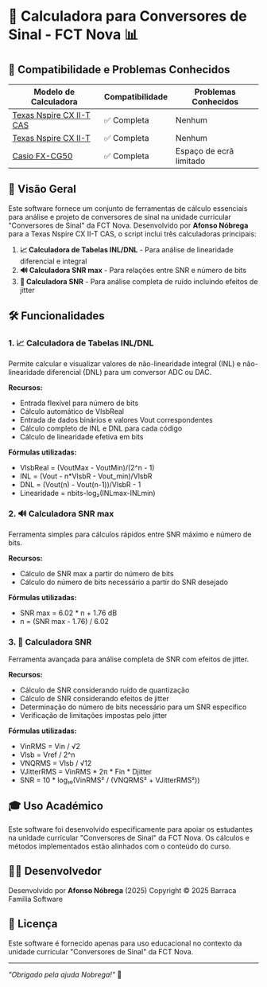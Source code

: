 # 🧮 Calculadora para Conversores de Sinal - FCT Nova 📊

## 🔄 Compatibilidade e Problemas Conhecidos

| Modelo de Calculadora | Compatibilidade | Problemas Conhecidos |
|------------------------|-----------------|-----------------------|
| [Texas Nspire CX II-T CAS](ttps://github.com/nobrega8/Conversores_Sinal_Scripts/blob/main/tinspirecxiit.py) | ✅ Completa | Nenhum |
| [Texas Nspire CX II-T](https://github.com/nobrega8/Conversores_Sinal_Scripts/blob/main/tinspirecxiit.py) | ✅ Completa | Nenhum |
| [Casio FX-CG50](https://github.com/nobrega8/Conversores_Sinal_Scripts/blob/main/casiofxcg50.py) | ✅ Completa | Espaço de ecrã limitado |


## 📝 Visão Geral

Este software fornece um conjunto de ferramentas de cálculo essenciais para análise e projeto de conversores de sinal na unidade curricular "Conversores de Sinal" da FCT Nova. Desenvolvido por **Afonso Nóbrega** para a Texas Nspire CX II-T CAS, o script inclui três calculadoras principais:

1. **📈 Calculadora de Tabelas INL/DNL** - Para análise de linearidade diferencial e integral
2. **🔊 Calculadora SNR max** - Para relações entre SNR e número de bits
3. **📲 Calculadora SNR** - Para análise completa de ruído incluindo efeitos de jitter

## 🛠️ Funcionalidades

### 1. 📈 Calculadora de Tabelas INL/DNL

Permite calcular e visualizar valores de não-linearidade integral (INL) e não-linearidade diferencial (DNL) para um conversor ADC ou DAC.

**Recursos:**
- Entrada flexível para número de bits
- Cálculo automático de VlsbReal
- Entrada de dados binários e valores Vout correspondentes
- Cálculo completo de INL e DNL para cada código
- Cálculo de linearidade efetiva em bits

**Fórmulas utilizadas:**
- VlsbReal = (VoutMax - VoutMin)/(2^n - 1)
- INL = (Vout - n*VlsbR - Vout_min)/VlsbR
- DNL = (Vout(n) - Vout(n-1))/VlsbR - 1
- Linearidade = nbits-log₂(INLmax-INLmin)

### 2. 🔊 Calculadora SNR max

Ferramenta simples para cálculos rápidos entre SNR máximo e número de bits.

**Recursos:**
- Cálculo de SNR max a partir do número de bits
- Cálculo do número de bits necessário a partir do SNR desejado

**Fórmulas utilizadas:**
- SNR max = 6.02 * n + 1.76 dB
- n = (SNR max - 1.76) / 6.02

### 3. 📲 Calculadora SNR

Ferramenta avançada para análise completa de SNR com efeitos de jitter.

**Recursos:**
- Cálculo de SNR considerando ruído de quantização
- Cálculo de SNR considerando efeitos de jitter
- Determinação do número de bits necessário para um SNR específico
- Verificação de limitações impostas pelo jitter

**Fórmulas utilizadas:**
- VinRMS = Vin / √2
- Vlsb = Vref / 2^n
- VNQRMS = Vlsb / √12
- VJitterRMS = VinRMS * 2π * Fin * Djitter
- SNR = 10 * log₁₀(VinRMS² / (VNQRMS² + VJitterRMS²))

## 🎓 Uso Académico

Este software foi desenvolvido especificamente para apoiar os estudantes na unidade curricular "Conversores de Sinal" da FCT Nova. Os cálculos e métodos implementados estão alinhados com o conteúdo do curso.

## 👨‍💻 Desenvolvedor

Desenvolvido por **Afonso Nóbrega** (2025)
Copyright © 2025 Barraca Familia Software

## 📄 Licença

Este software é fornecido apenas para uso educacional no contexto da unidade curricular "Conversores de Sinal" da FCT Nova.

---

*"Obrigado pela ajuda Nobrega!"* 🙏
